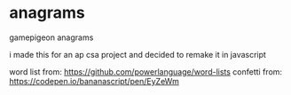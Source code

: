 # anagrams
gamepigeon anagrams


i made this for an ap csa project and decided to remake it in javascript

word list from: https://github.com/powerlanguage/word-lists
confetti from: https://codepen.io/bananascript/pen/EyZeWm
